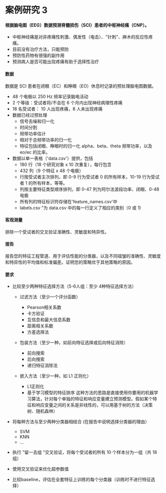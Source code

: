 # 案例研究 3

#### 根据脑电图（EEG）数据预测脊髓损伤（SCI）患者的中枢神经痛（CNP）。

* 中枢神经痛是对非疼痛性刺激、偶发性（电击）、"针刺"、麻木的反应性疼痛。
* 目前没有治疗方法，只能预防
* 预防性药物有很强的副作用
* 预测病人是否可能出现疼痛有助于选择性治疗

#### 数据
数据是 SCI 患者在闭眼（EC）和睁眼（EO）休息时记录的预处理脑电图数据。
* 48 个电极以 250 Hz 频率记录脑电活动 
* 2 个等级：受试者将/不会在 6 个月内出现神经病理性疼痛
* 18 名受试者： 10 人出现疼痛，8 人未出现疼痛
* 数据已经过预处理
  * 信号去噪和归一化
  * 时间分割
  * 频带功率估计
  * 相对于总频带功率的归一化
  * 特征包括闭眼、睁眼时的归一化 alpha、beta、theta 频带功率，以及 eo/ec 的比率。
* 数据以单一表格（'data.csv'）提供，包括 
  * 180 行（18 个研究对象 x 10 次重复），每行包含
  * 432 列（9 个特征 x 48 个电极）
  * 行按受试者主次排列，即 0-9 行为受试者 0 的所有样本，10-19 行为受试者 1 的所有样本，等等。
  * 列按主要特征类型顺序排列，即 0-47 列为阿尔法波段功率、闭眼、0-48 电极
  * 所有列的特征标识符存储在'feature_names.csv'中
  * labels.csv "为 data.csv 中的每一行定义了相应的类别（0 或 1)

#### 客观测量
排除一个受试者的交叉验证准确性、灵敏度和特异性。

#### 报告
报告您的特征工程管道、用于评估性能的分类器，以及不同褶皱的准确性、灵敏度和特异性的平均值和标准偏差。证明您的策略优于其他策略的原因。

#### 要求

  * 比较至少两种特征选择方法（5-6人组：至少 4种特征选择方法）
    - 过滤方法（至少一个评分函数）
        - Pearson相关系数
        - 卡方验证
        - 互信息和最大信息系数
        - 距离相关系数
        - 方差选择法 
      
    - 包装方法（至少一种，如前向特征选择或后向特征消除）
      - 前向搜索
      - 后向搜索
      - 递归特征消除法
      
    - 嵌入方法（至少一种，如 L1 正则化）
      - L1正则化
      - 基于学习模型的特征排序 这种方法的思路是直接使用你要用的机器学习算法，针对每个单独的特征和响应变量建立预测模型。假如某个特征和响应变量之间的关系是非线性的，可以用基于树的方法（决策树、随机森林）
    
 * 将每种方法与至少两种分类器相结合 
   (在报告中说明选择分类器的理由）
    - SVM
    - KNN
    - ...
  * 执行 "留一去组 "交叉验证，将每个受试者的所有 10 个样本分为一组（共 18 组）
  * 使用交叉验证来优化超参数值
  * 比较baseline，评估在全套特征上训练的每个分类器（训练时不进行特征选择）